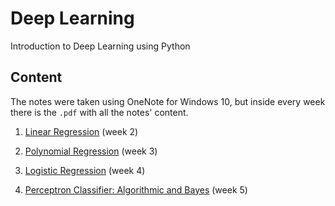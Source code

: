 # Deep Learning

Introduction to Deep Learning using Python

## Content

The notes were taken using OneNote for Windows 10, but inside every week there is the `.pdf` with all the notes' content.

1. [Linear Regression](https://github.com/the-other-mariana/dl/tree/master/week2) (week 2)

2. [Polynomial Regression](https://github.com/the-other-mariana/dl/tree/master/week3) (week 3)

3. [Logistic Regression](https://github.com/the-other-mariana/dl/tree/master/week4) (week 4)

4. [Perceptron Classifier: Algorithmic and Bayes](https://github.com/the-other-mariana/dl/tree/master/week5) (week 5)